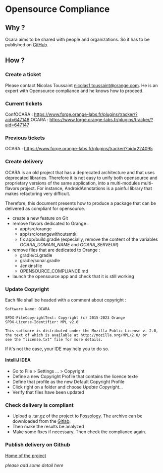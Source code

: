 # Opensource Compliance
## Why ?
Ocara aims to be shared with people and organizations. So it has to be published on [GitHub](https://github.com/Orange-OpenSource/ocara).

## How ?
### Create a ticket
Please contact Nicolas Toussaint <nicolas1.toussaint@orange.com>. He is an expert with Opensource compliance and he knows how to proceed.

### Current tickets
ConfOCARA : https://www.forge.orange-labs.fr/plugins/tracker/?aid=647148
OCARA : https://www.forge.orange-labs.fr/plugins/tracker/?aid=647147 

### Previous tickets
OCARA : https://www.forge.orange-labs.fr/plugins/tracker/?aid=224095

### Create delivery
OCARA is an old project that has a deprecated architecture and that uses deprecated libraries. Therefore it is not easy to unify both opensource and proprietary versions of the same application, into a multi-modules multi-flavors project.
For instance, AndroidAnnotations is a painful library that makes refactoring very difficult.

Therefore, this document presents how to produce a package that can be delivered as compliant for opensource.

- create a new feature on Git
- remove flavors dedicated to Orange :
  - app/src/orange
  - app/src/orangewithoutsmtk
  - fix app/build.gradle (especially, remove the content of the variables *OCARA_DOMAIN_NAME* and *OCARA_SERVEUR*)
- remove files that are dedicated to Orange :
  - gradle/ci.gradle
  - gradle/sonar.gradle
  - Jenkinsfile
  - OPENSOURCE_COMPLIANCE.md
- launch the opensource app and check that it is still working

### Update Copyright
Each file shall be headed with a comment about copyright :
```
Software Name: OCARA

SPDX-FileCopyrightText: Copyright (c) 2015-2023 Orange
SPDX-License-Identifier: MPL v2.0

This software is distributed under the Mozilla Public License v. 2.0, 
the text of which is available at http://mozilla.org/MPL/2.0/ or 
see the "license.txt" file for more details.
```

If it's not the case, your IDE may help you to do so.

#### IntelliJ IDEA
- Go to File > Settings ... > Copyright
- Define a new Copyright Profile that contains the licence texte
- Define that profile as the new Default Copyright Profile
- Click right on a folder and choose *Update Copyright...*
- Verify that files have been updated

### Check delivery is compliant
- Upload a .tar.gz of the project to [Fossology](https://fossology.bigdata.intraorange/repo/). The archive can be downloaded from the [Gitlab](https://gitlab.forge.orange-labs.fr/OCARASoftwareSolution/Ocara).
- Then make the results be analyzed
- Make some fixes if necessary. Then check the compliance again.

### Publish delivery on Github
[Home of the project](https://github.com/Orange-OpenSource/ocara)

*please add some detail here*